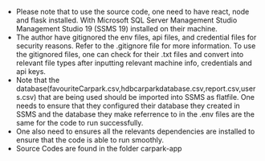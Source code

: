 - Please note that to use the source code, one need to have react, node and flask installed. With Microsoft SQL Server Management Studio Management Studio 19 (SSMS 19) installed on their machine.
- The author have gitignored the env files, api files, and credential files for security reasons. Refer to the .gitignore file for more information. To use the gitignored files, one can check for their .txt files and convert into relevant file types after inputting relevant machine info, credentials and api keys.
- Note that the database(favouriteCarpark.csv,hdbcarparkdatabase.csv,report.csv,users.csv) that are being used should be imported into SSMS as flatfile. One needs to ensure that they configured their database they created in SSMS and the database they make referrence to in the .env files are the same for the code to run successfully.
- One also need to ensures all the relevants dependencies are installed to ensure that the code is able to run smoothly.
- Source Codes are found in the folder carpark-app
